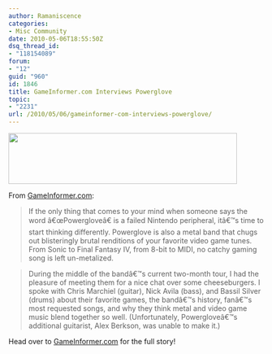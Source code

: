 ```yaml
---
author: Ramaniscence
categories:
- Misc Community
date: 2010-05-06T18:55:50Z
dsq_thread_id:
- "118154089"
forum:
- "12"
guid: "960"
id: 1846
title: GameInformer.com Interviews Powerglove
topic:
- "2231"
url: /2010/05/06/gameinformer-com-interviews-powerglove/
---
```


<div>
  <img class="aligncenter" src="http://thasauce.net/images/newsMisc/powerglove.png" border="0" alt="" width="450" height="100" />
</div>

From <a rel="nofollow" href="http://gameinformer.com/b/news/archive/2010/05/04/chatting-with-video-game-metal-band-powerglove.aspx" target="_blank">GameInformer.com</a>:

> If the only thing that comes to your mind when someone says the word â€œPowergloveâ€ is a failed Nintendo peripheral, itâ€™s time to start thinking differently. Powerglove is also a metal band that chugs out blisteringly brutal renditions of your favorite video game tunes. From Sonic to Final Fantasy IV, from 8-bit to MIDI, no catchy gaming song is left un-metalized.

> During the middle of the bandâ€™s current two-month tour, I had the pleasure of meeting them for a nice chat over some cheeseburgers. I spoke with Chris Marchiel (guitar), Nick Avila (bass), and Bassil Silver (drums) about their favorite games, the bandâ€™s history, fanâ€™s most requested songs, and why they think metal and video game music blend together so well. (Unfortunately, Powergloveâ€™s additional guitarist, Alex Berkson, was unable to make it.)

Head over to <a rel="nofollow" href="http://gameinformer.com/b/news/archive/2010/05/04/chatting-with-video-game-metal-band-powerglove.aspx" target="_blank">GameInformer.com</a> for the full story!